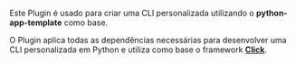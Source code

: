 

Este Plugin é usado para criar uma CLI personalizada utilizando o **python-app-template** como base. 

O Plugin aplica todas as dependências necessárias para desenvolver uma CLI personalizada em Python e utiliza como base o framework [**Click**](https://click.palletsprojects.com/en/8.1.x/).